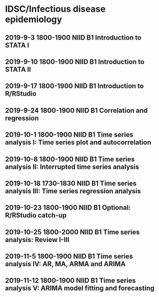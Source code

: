 # IDSC/Infectious disease epidemiology 

## 2019-9-3	1800-1900	NIID B1	Introduction to STATA I 

## 2019-9-10 1800-1900	NIID B1	Introduction to STATA II 

## 2019-9-17 1800-1900	NIID B1	Introduction to R/RStudio 

## 2019-9-24 1800-1900	NIID B1	Correlation and regression 

## 2019-10-1 1800-1900	NIID B1	Time series analysis I: Time series plot and autocorrelation 

## 2019-10-8 1800-1900	NIID B1	Time series analysis II: Interrupted time series analysis 

## 2019-10-18 1730-1830 NIID B1	Time series analysis III: Time series regression analysis 

## 2019-10-23 1800-1900 NIID B1	Optional: R/RStudio catch-up 

## 2019-10-25 1800-2000 NIID B1	Time series analysis: Review I-III 

## 2019-11-5 1800-1900	NIID B1	Time series analysis IV: AR, MA, ARMA and ARIMA 

## 2019-11-12 1800-1900 NIID B1	Time series analysis V: ARIMA model fitting and forecasting 
